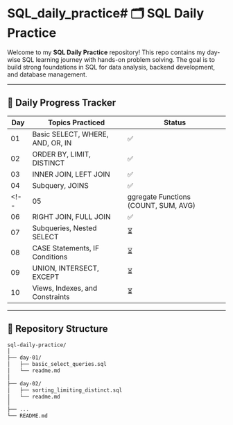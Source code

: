 # SQL_daily_practice# 🗂️ SQL Daily Practice

Welcome to my **SQL Daily Practice** repository! This repo contains my day-wise SQL learning journey with hands-on problem solving. The goal is to build strong foundations in SQL for data analysis, backend development, and database management.

---

## 📅 Daily Progress Tracker

| Day | Topics Practiced                         | Status |
|-----|------------------------------------------|--------|
| 01  | Basic SELECT, WHERE, AND, OR, IN         | ✅     |
| 02  | ORDER BY, LIMIT, DISTINCT                | ✅     |
| 03  | INNER JOIN, LEFT JOIN                    | ✅     |
| 04  | Subquery, JOINS                          | ✅     |
<!--| 05  | ggregate Functions (COUNT, SUM, AVG)     | ✅     |
| 06  | RIGHT JOIN, FULL JOIN                    | ✅     |
| 07  | Subqueries, Nested SELECT                | ⏳     |
| 08  | CASE Statements, IF Conditions           | ⏳     |
| 09  | UNION, INTERSECT, EXCEPT                 | ⏳     |
| 10  | Views, Indexes, and Constraints          | ⏳     | -->

---

## 📁 Repository Structure

```bash
sql-daily-practice/
│
├── day-01/
│   ├── basic_select_queries.sql
│   └── readme.md
│
├── day-02/
│   ├── sorting_limiting_distinct.sql
│   └── readme.md
│
├── ...
└── README.md
